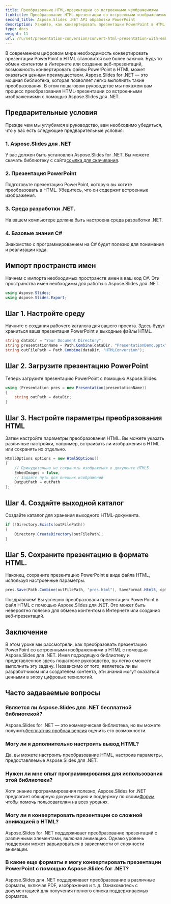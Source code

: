 ```yaml
---
title: Преобразование HTML-презентации со встроенными изображениями
linktitle: Преобразование HTML-презентации со встроенными изображениями
second_title: Aspose.Slides .NET API обработки PowerPoint
description: Узнайте, как конвертировать презентации PowerPoint в HTML со встроенными изображениями с помощью Aspose.Slides для .NET. Пошаговое руководство по плавному преобразованию.
type: docs
weight: 11
url: /ru/net/presentation-conversion/convert-html-presentation-with-embedded-images/
---
```


В современном цифровом мире необходимость конвертировать презентации PowerPoint в HTML становится все более важной. Будь то обмен контентом в Интернете или создание веб-презентаций, возможность конвертировать файлы PowerPoint в HTML может оказаться ценным преимуществом. Aspose.Slides for .NET — это мощная библиотека, которая позволяет легко выполнять такие преобразования. В этом пошаговом руководстве мы покажем вам процесс преобразования HTML-презентации со встроенными изображениями с помощью Aspose.Slides для .NET.

## Предварительные условия

Прежде чем мы углубимся в руководство, вам необходимо убедиться, что у вас есть следующие предварительные условия:

### 1. Aspose.Slides для .NET

 У вас должен быть установлен Aspose.Slides for .NET. Вы можете скачать библиотеку с сайта[ссылка для скачивания](https://releases.aspose.com/slides/net/).

### 2. Презентация PowerPoint

Подготовьте презентацию PowerPoint, которую вы хотите преобразовать в HTML. Убедитесь, что он содержит встроенные изображения.

### 3. Среда разработки .NET.

На вашем компьютере должна быть настроена среда разработки .NET.

### 4. Базовые знания C#

Знакомство с программированием на C# будет полезно для понимания и реализации кода.

## Импорт пространств имен

Начнем с импорта необходимых пространств имен в ваш код C#. Эти пространства имен необходимы для работы с Aspose.Slides для .NET.

```csharp
using Aspose.Slides;
using Aspose.Slides.Export;
```

## Шаг 1. Настройте среду

Начните с создания рабочего каталога для вашего проекта. Здесь будут храниться ваша презентация PowerPoint и выходные файлы HTML.

```csharp
string dataDir = "Your Document Directory";
string presentationName = Path.Combine(dataDir, "PresentationDemo.pptx");
string outFilePath = Path.Combine(dataDir, "HTMLConversion");
```

## Шаг 2. Загрузите презентацию PowerPoint

Теперь загрузите презентацию PowerPoint с помощью Aspose.Slides.

```csharp
using (Presentation pres = new Presentation(presentationName))
{
    string outPath = dataDir;
}
```

## Шаг 3. Настройте параметры преобразования HTML

Затем настройте параметры преобразования HTML. Вы можете указать различные настройки, например, встраивать ли изображения в HTML или сохранять их отдельно.

```csharp
Html5Options options = new Html5Options()
{
    // Принудительно не сохранять изображения в документе HTML5
    EmbedImages = false,
    // Задайте путь для внешних изображений
    OutputPath = outPath
};
```

## Шаг 4. Создайте выходной каталог

Создайте каталог для хранения выходного HTML-документа.

```csharp
if (!Directory.Exists(outFilePath))
{
    Directory.CreateDirectory(outFilePath);
}
```

## Шаг 5. Сохраните презентацию в формате HTML.

Наконец, сохраните презентацию PowerPoint в виде файла HTML, используя настроенные параметры.

```csharp
pres.Save(Path.Combine(outFilePath, "pres.html"), SaveFormat.Html5, options);
```

Поздравляем! Вы успешно преобразовали презентацию PowerPoint в файл HTML с помощью Aspose.Slides для .NET. Это может быть невероятно полезно для обмена контентом в Интернете или создания веб-презентаций.

## Заключение

В этом уроке мы рассмотрели, как преобразовать презентацию PowerPoint со встроенными изображениями в HTML с помощью Aspose.Slides для .NET. Имея подходящую библиотеку и представленное здесь пошаговое руководство, вы легко сможете выполнить эту задачу. Независимо от того, являетесь ли вы разработчиком или создателем контента, эти знания могут оказаться ценными в эпоху цифровых технологий.

## Часто задаваемые вопросы

### Является ли Aspose.Slides для .NET бесплатной библиотекой?
 Aspose.Slides for .NET — это коммерческая библиотека, но вы можете получить[бесплатная пробная версия](https://releases.aspose.com/) оценить его возможности.

### Могу ли я дополнительно настроить вывод HTML?
Да, вы можете настроить преобразование HTML, настроив параметры, предоставляемые Aspose.Slides для .NET.

### Нужен ли мне опыт программирования для использования этой библиотеки?
Хотя знание программирования полезно, Aspose.Slides for .NET предлагает обширную документацию и поддержку по своим[Форум](https://forum.aspose.com/) чтобы помочь пользователям на всех уровнях.

### Могу ли я конвертировать презентации со сложной анимацией в HTML?
Aspose.Slides for .NET поддерживает преобразование презентаций с различными элементами, включая анимацию. Однако уровень поддержки может варьироваться в зависимости от сложности анимации.

### В какие еще форматы я могу конвертировать презентации PowerPoint с помощью Aspose.Slides for .NET?
Aspose.Slides для .NET поддерживает преобразование в различные форматы, включая PDF, изображения и т. д. Ознакомьтесь с документацией для получения полного списка поддерживаемых форматов.